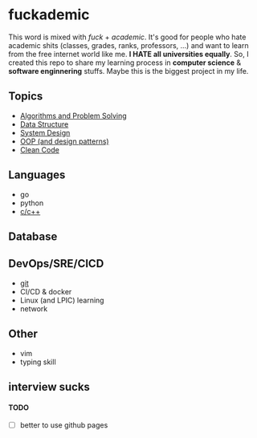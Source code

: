 # fuckademic
This word is mixed with *fuck* + *academic*. It's good for people who hate academic shits (classes, grades, ranks, professors, ...) and want to learn from the free internet world like me. **I HATE all universities equally**.
So, I created this repo to share my learning process in **computer science** & **software enginnering** stuffs. Maybe this is the biggest project in my life.

## Topics

- [Algorithms and Problem Solving](./Algorithms)
- [Data Structure](https://github.com/mo1ein/cs-studies/blob/main/Data%20Sturcture/README.md)
- [System Design](./System%20Design)
- [OOP (and design patterns)](./OOP)
- [Clean Code](https://github.com/mo1ein/cs-studies/tree/main/Clean%20Code)


## Languages

- go
- python
- [c/c++](./Cpp)

## Database

## DevOps/SRE/CICD
- [git](./git)
- CI/CD & docker
- Linux (and LPIC) learning
- network

## Other
- vim
- typing skill

## interview sucks



#### TODO
- [ ] better to use github pages
